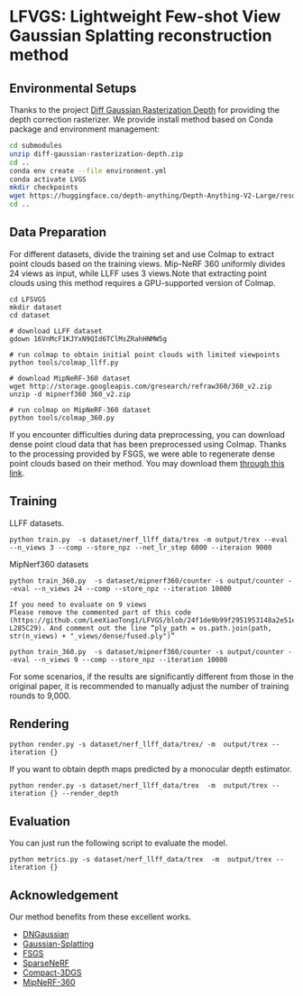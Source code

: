 # LFVGS: Lightweight Few-shot View Gaussian Splatting reconstruction method

## Environmental Setups
Thanks to the project [Diff Gaussian Rasterization Depth](https://github.com/leo-frank/diff-gaussian-rasterization-depth) for providing the depth correction rasterizer.
We provide install method based on Conda package and environment management:
```bash
cd submodules
unzip diff-gaussian-rasterization-depth.zip
cd ..
conda env create --file environment.yml
conda activate LVGS
mkdir checkpoints
wget https://huggingface.co/depth-anything/Depth-Anything-V2-Large/resolve/main/depth_anything_v2_vitl.pth
cd ..
```

## Data Preparation
For different datasets, divide the training set and use Colmap to extract point clouds based on the training views. Mip-NeRF 360 uniformly divides 24 views as input, while LLFF uses 3 views.Note that extracting point clouds using this method requires a GPU-supported version of Colmap.

``` 
cd LFSVGS
mkdir dataset 
cd dataset

# download LLFF dataset
gdown 16VnMcF1KJYxN9QId6TClMsZRahHNMW5g

# run colmap to obtain initial point clouds with limited viewpoints
python tools/colmap_llff.py

# download MipNeRF-360 dataset
wget http://storage.googleapis.com/gresearch/refraw360/360_v2.zip
unzip -d mipnerf360 360_v2.zip

# run colmap on MipNeRF-360 dataset
python tools/colmap_360.py
```
If you encounter difficulties during data preprocessing, you can download dense point cloud data that has been preprocessed using Colmap. Thanks to the processing provided by FSGS, we were able to regenerate dense point clouds based on their method. You may download them [through this link](https://drive.google.com/drive/folders/1VymLQAqzXtrd2CnWAFSJ0RTTnp25mLgA?usp=share_link). 

## Training
LLFF datasets. 
``` 
python train.py  -s dataset/nerf_llff_data/trex -m output/trex --eval --n_views 3 --comp --store_npz --net_lr_step 6000 --iteraion 9000
```

MipNerf360 datasets
``` 
python train_360.py  -s dataset/mipnerf360/counter -s output/counter --eval --n_views 24 --comp --store_npz --iteration 10000

If you need to evaluate on 9 views
Please remove the commented part of this code (https://github.com/LeeXiaoTong1/LFVGS/blob/24f1de9b99f2951953148a2e51e5c89f2dafc3b5/scene/dataset_readers.py#L263C1-L285C29). And comment out the line “ply_path = os.path.join(path, str(n_views) + "_views/dense/fused.ply")”

python train_360.py  -s dataset/mipnerf360/counter -s output/counter --eval --n_views 9 --comp --store_npz --iteration 10000
```
For some scenarios, if the results are significantly different from those in the original paper, it is recommended to manually adjust the number of training rounds to 9,000.

## Rendering

```
python render.py -s dataset/nerf_llff_data/trex/ -m  output/trex --iteration {} 
```
If you want to obtain depth maps predicted by a monocular depth estimator.

```
python render.py -s dataset/nerf_llff_data/trex  -m  output/trex --iteration {} --render_depth
```


## Evaluation
You can just run the following script to evaluate the model.  

```
python metrics.py -s dataset/nerf_llff_data/trex  -m  output/trex --iteration {}
```

## Acknowledgement

Our method benefits from these excellent works.
- [DNGaussian](https://github.com/Fictionarry/DNGaussian.git)
- [Gaussian-Splatting](https://github.com/graphdeco-inria/gaussian-splatting)
- [FSGS](https://github.com/VITA-Group/FSGS)
- [SparseNeRF](https://github.com/Wanggcong/SparseNeRF)
- [Compact-3DGS](https://github.com/maincold2/Compact-3DGS)
- [MipNeRF-360](https://github.com/google-research/multinerf)

